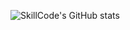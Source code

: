![SkillCode's GitHub stats](https://github-readme-stats.vercel.app/api?username=zSkillCode&show_icons=true&theme=radical)
